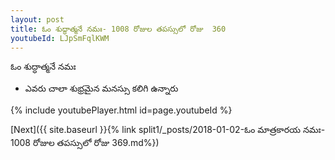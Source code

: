 ```yaml
---
layout: post
title: ఓం శుద్ధాత్మనే నమః- 1008 రోజుల తపస్సులో రోజు  360
youtubeId: LJpSmFqlKWM
---
```

 
 
 ఓం శుద్ధాత్మనే నమః  
 
 -  ఎవరు చాలా శుభ్రమైన మనస్సు కలిగి ఉన్నారు 
 
  
 
  
 
 
 
 
 
 


{% include youtubePlayer.html id=page.youtubeId %}
 
[Next]({{ site.baseurl }}{% link  split1/_posts/2018-01-02-ఓం మాత్రకారయ నమః- 1008 రోజుల తపస్సులో రోజు  369.md%})
 
